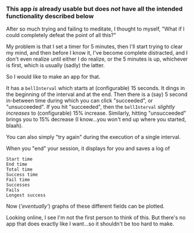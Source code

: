 ### This app *is* already usable but does *not* have all the intended functionality described below

After so much trying and failing to meditate, I thought to myself, "What if I
could completely defeat the point of all this?"

My problem is that I set a timer for 5 minutes, then I'll start trying to
clear my mind, and then before I know it, I've become complete distracted, and
I don't even realize until either I do realize, or the 5 minutes is up,
whichever is first, which is usually (sadly) the latter.

So I would like to make an app for that.

It has a `bellInterval` which starts at (configurable) 15 seconds. It dings in
the beginning of the interval and at the end. Then there is a (say) 5 second
in-between time during which you can click "succeeded", or "unsucceeded". If
you hit "succeeded", then the `bellInterval` *slightly increases* to
(configurable) 15% increase. Similarly, hitting "unsucceeded" brings you to 15%
decrease (I know...you won't end up where you started, blaah).

You can also simply "try again" during the execution of a single interval.

When you "end" your session, it displays for you and saves a log of

    Start time
    End time
    Total time
    Success time
    Fail time
    Successes
    Fails
    Longest success

Now (*'eventually'*) graphs of these different fields can be plotted.

Looking online, I see I'm not the first person to think of this. But there's no
app that does exactly like I want...so it shouldn't be too hard to make.
